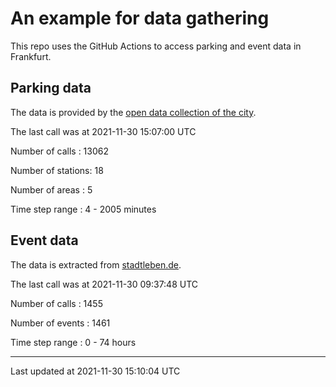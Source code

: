# An example for data gathering

This repo uses the GitHub Actions to access parking and event data in Frankfurt.

## Parking data
The data is provided by the [open data collection of the city](https://www.offenedaten.frankfurt.de/).

The last call was at 2021-11-30 15:07:00 UTC

Number of calls   : 13062

Number of stations:    18

Number of areas   :     5

Time step range   :     4 -  2005 minutes


## Event data
The data is extracted from [stadtleben.de](https://stadtleben.de/frankfurt/).

The last call was at 2021-11-30 09:37:48 UTC

Number of calls   : 1455

Number of events  : 1461

Time step range   :    0 -   74 hours


----

Last updated at 2021-11-30 15:10:04 UTC
